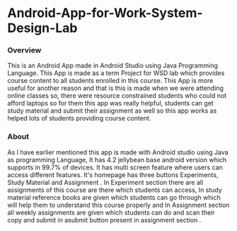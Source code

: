 # Android-App-for-Work-System-Design-Lab

### Overview
This is an Android App made in Android Studio using Java Programming Language. This App is made as a term Project for WSD lab which provides course content to all students enrolled in this course. This App is more useful for another reason and that is this is made when we were attending online classes so, there were resource constrained students who could not afford laptops so for them this app was really helpful, students can get study material and submit their assignment as well so this app works as helped lots of students providing course content. 


### About 
As I have earlier mentioned this app is made with Android studio using Java as programming Language, It has 4.2 jellybean base android version which supports in 99.7% of devices. It has multi screen feature where users can access different features. It's homepage has three buttons Experiments, Study Material and Assignment . In Experiment section there are all assignments of this course are there which students can access, In study material reference books are given which students can go through which will help them to understand this course properly and In Assignment section all weekly assignments are given which students can do and scan their copy and submit in asubmit button present in assignment section .
